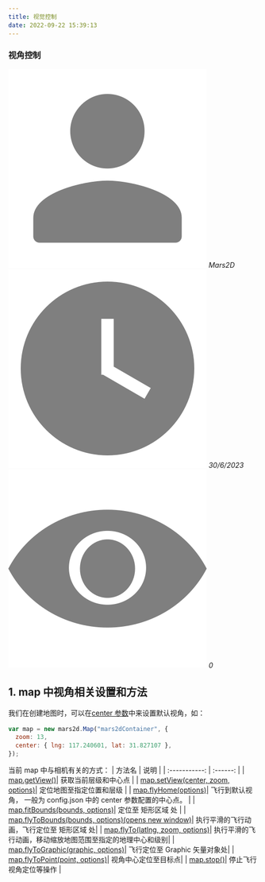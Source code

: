 ```yaml
---
title: 视觉控制
date: 2022-09-22 15:39:13
---
```


<h3> 视角控制</h3>

<img class='images' src="../public/icon/yonghu.svg" alt="来自依赖包的图片">
<i class='text'>Mars2D</i>
<img class='imagess' src="../public/icon/shijian.svg" alt="来自依赖包的图片">
<i class='text'>30/6/2023</i>
<img class='imagess' src="../public/icon/liulan.svg" alt="来自依赖包的图片">
<i class='text'>0</i>

## 1. map 中视角相关设置和方法

我们在创建地图时，可以在[center 参数](http://mars2d.cn/api/Map.html#.Options)中来设置默认视角，如：

```js
var map = new mars2d.Map("mars2dContainer", {
  zoom: 13,
  center: { lng: 117.240601, lat: 31.827107 },
});
```

当前 map 中与相机有关的方式：
| 方法名 | 说明 |
| :-----------: | :------: |
| [map.getView()](http://mars2d.cn/api/Map.html#getView)| 获取当前层级和中心点 |
| [map.setView(center, zoom, options)](http://mars2d.cn/api/Map.html#setView)| 定位地图至指定位置和层级 |
| [map.flyHome(options)](http://mars2d.cn/api/Map.html#flyHome)| 飞行到默认视角， 一般为 config.json 中的 center 参数配置的中心点。 |
| [map.fitBounds(bounds, options)](http://mars2d.cn/api/Map.html#fitBounds)| 定位至 矩形区域 处 |
| [map.flyToBounds(bounds, options)(opens new window)](http://mars2d.cn/api/Map.html#fitBounds)| 执行平滑的飞行动画，飞行定位至 矩形区域 处|
| [map.flyTo(latlng, zoom, options)](http://mars2d.cn/api/Map.html#flyTo)| 执行平滑的飞行动画，移动缩放地图范围至指定的地理中心和级别|
| [map.flyToGraphic(graphic, options)](http://mars2d.cn/api/Map.html#flyToGraphic)| 飞行定位至 Graphic 矢量对象处|
| [map.flyToPoint(point, options)](http://mars2d.cn/api/Map.html#flyToPoint)| 视角中心定位至目标点|
| [map.stop()](http://mars2d.cn/api/Map.html#cancelFlight)| 停止飞行视角定位等操作 |

